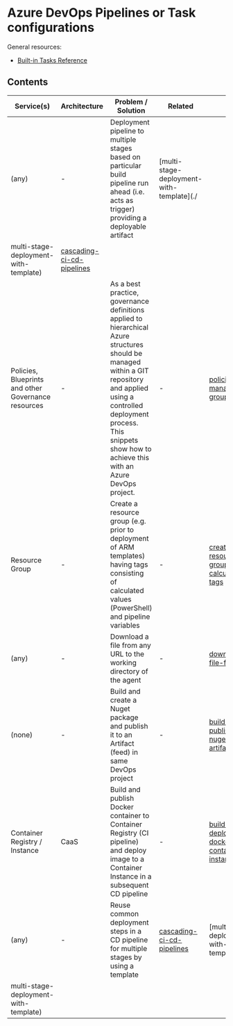 # Azure DevOps Pipelines or Task configurations
General resources:
* [Built-in Tasks Reference](https://docs.microsoft.com/en-us/azure/devops/pipelines/tasks/?view=azure-devops)

<!-- Note: Edit tables with https://www.tablesgenerator.com/markdown_tables -->

## Contents

| Service(s)                      | Architecture                | Problem / Solution                      | Related | Link                            |
|---------------------------------|-----------------------------|-----------------------------------------|---------|---------------------------------|
| (any) | - | Deployment pipeline to multiple stages based on particular build pipeline run ahead (i.e. acts as trigger) providing a deployable artifact  | [multi-stage-deployment-with-template](./
multi-stage-deployment-with-template) | [cascading-ci-cd-pipelines](./cascading-ci-cd-pipelines) |
| Policies, Blueprints and other Governance resources | - | As a best practice, governance definitions applied to hierarchical Azure structures should be managed within a GIT repository and applied using a controlled deployment process. This snippets show how to achieve this with an Azure DevOps project.  | - | [policies-on-management-groups](./policies-on-management-groups) |
| Resource Group | - | Create a resource group (e.g. prior to deployment of ARM templates) having tags consisting of calculated values (PowerShell) and pipeline variables | - | [create-resource-group-with-calculated-tags](./create-resource-group-with-calculated-tags) |
| (any) | - | Download a file from any URL to the working directory of the agent | - | [download-file-from-url](./download-file-from-url) |
| (none) | - | Build and create a Nuget package and publish it to an Artifact (feed) in same DevOps project | - | [build-and-publish-nuget-to-artifacts](./build-and-publish-nuget-to-artifacts) |
| Container Registry / Instance | CaaS | Build and publish Docker container to Container Registry (CI pipeline) and deploy image to a Container Instance in a subsequent CD pipeline | - | [build-and-deploy-docker-to-container-instance](./build-and-deploy-docker-to-container-instance) |
| (any) | - | Reuse common deployment steps in a CD pipeline for multiple stages by using a template | [cascading-ci-cd-pipelines](./cascading-ci-cd-pipelines) | [multi-stage-deployment-with-template](./
multi-stage-deployment-with-template) |